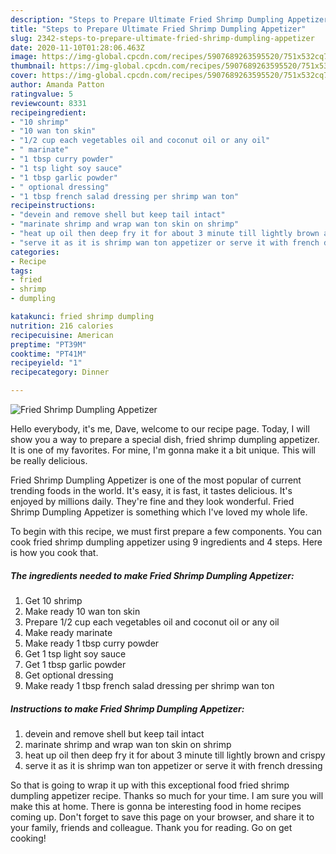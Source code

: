 ```yaml
---
description: "Steps to Prepare Ultimate Fried Shrimp Dumpling Appetizer"
title: "Steps to Prepare Ultimate Fried Shrimp Dumpling Appetizer"
slug: 2342-steps-to-prepare-ultimate-fried-shrimp-dumpling-appetizer
date: 2020-11-10T01:28:06.463Z
image: https://img-global.cpcdn.com/recipes/5907689263595520/751x532cq70/fried-shrimp-dumpling-appetizer-recipe-main-photo.jpg
thumbnail: https://img-global.cpcdn.com/recipes/5907689263595520/751x532cq70/fried-shrimp-dumpling-appetizer-recipe-main-photo.jpg
cover: https://img-global.cpcdn.com/recipes/5907689263595520/751x532cq70/fried-shrimp-dumpling-appetizer-recipe-main-photo.jpg
author: Amanda Patton
ratingvalue: 5
reviewcount: 8331
recipeingredient:
- "10 shrimp"
- "10 wan ton skin"
- "1/2 cup each vegetables oil and coconut oil or any oil"
- " marinate"
- "1 tbsp curry powder"
- "1 tsp light soy sauce"
- "1 tbsp garlic powder"
- " optional dressing"
- "1 tbsp french salad dressing per shrimp wan ton"
recipeinstructions:
- "devein and remove shell but keep tail intact"
- "marinate shrimp and wrap wan ton skin on shrimp"
- "heat up oil then deep fry it for about 3 minute till lightly brown and crispy"
- "serve it as it is shrimp wan ton appetizer or serve it with french dressing"
categories:
- Recipe
tags:
- fried
- shrimp
- dumpling

katakunci: fried shrimp dumpling 
nutrition: 216 calories
recipecuisine: American
preptime: "PT39M"
cooktime: "PT41M"
recipeyield: "1"
recipecategory: Dinner

---
```



![Fried Shrimp Dumpling Appetizer](https://img-global.cpcdn.com/recipes/5907689263595520/751x532cq70/fried-shrimp-dumpling-appetizer-recipe-main-photo.jpg)

Hello everybody, it's me, Dave, welcome to our recipe page. Today, I will show you a way to prepare a special dish, fried shrimp dumpling appetizer. It is one of my favorites. For mine, I'm gonna make it a bit unique. This will be really delicious.

Fried Shrimp Dumpling Appetizer is one of the most popular of current trending foods in the world. It's easy, it is fast, it tastes delicious. It's enjoyed by millions daily. They're fine and they look wonderful. Fried Shrimp Dumpling Appetizer is something which I've loved my whole life.




To begin with this recipe, we must first prepare a few components. You can cook fried shrimp dumpling appetizer using 9 ingredients and 4 steps. Here is how you cook that.

<!--inarticleads1-->

##### The ingredients needed to make Fried Shrimp Dumpling Appetizer:

1. Get 10 shrimp
1. Make ready 10 wan ton skin
1. Prepare 1/2 cup each vegetables oil and coconut oil or any oil
1. Make ready  marinate
1. Make ready 1 tbsp curry powder
1. Get 1 tsp light soy sauce
1. Get 1 tbsp garlic powder
1. Get  optional dressing
1. Make ready 1 tbsp french salad dressing per shrimp wan ton




<!--inarticleads2-->

##### Instructions to make Fried Shrimp Dumpling Appetizer:

1. devein and remove shell but keep tail intact
1. marinate shrimp and wrap wan ton skin on shrimp
1. heat up oil then deep fry it for about 3 minute till lightly brown and crispy
1. serve it as it is shrimp wan ton appetizer or serve it with french dressing




So that is going to wrap it up with this exceptional food fried shrimp dumpling appetizer recipe. Thanks so much for your time. I am sure you will make this at home. There is gonna be interesting food in home recipes coming up. Don't forget to save this page on your browser, and share it to your family, friends and colleague. Thank you for reading. Go on get cooking!
